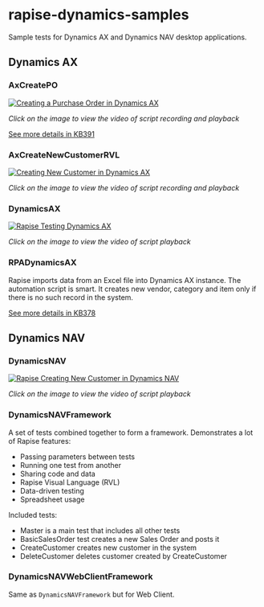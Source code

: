 # rapise-dynamics-samples
Sample tests for Dynamics AX and Dynamics NAV desktop applications.

## Dynamics AX

### AxCreatePO

[![Creating a Purchase Order in Dynamics AX](http://img.youtube.com/vi/sa1Qq3h87Ww/0.jpg)](https://youtu.be/sa1Qq3h87Ww "Creating a Purchase Order in Dynamics AX")

*Click on the image to view the video of script recording and playback*

[See more details in KB391](https://www.inflectra.com/Support/KnowledgeBase/KB391.aspx)

### AxCreateNewCustomerRVL

[![Creating New Customer in Dynamics AX](http://img.youtube.com/vi/0NM7Bpj6Cc8/0.jpg)](https://youtu.be/0NM7Bpj6Cc8 "Creating New Customer in Dynamics AX")

*Click on the image to view the video of script recording and playback*

### DynamicsAX

[![Rapise Testing Dynamics AX](http://img.youtube.com/vi/Gi0YSD-nNZ8/0.jpg)](https://youtu.be/Gi0YSD-nNZ8?list=PL1GncVUgF5nt2ha_RufRAqf40qg9O4vC3 "Rapise Testing  Dynamics AX")

*Click on the image to view the video of script playback*

### RPADynamicsAX

Rapise imports data from an Excel file into Dynamics AX instance. The automation script is smart. It creates new vendor, category and item only if there is no such record in the system. 

[See more details in KB378](https://www.inflectra.com/Support/KnowledgeBase/KB378.aspx)

## Dynamics NAV

### DynamicsNAV

[![Rapise Creating New Customer in Dynamics NAV](http://img.youtube.com/vi/0HOsXuv7hLE/0.jpg)](https://youtu.be/0HOsXuv7hLE?list=PL1GncVUgF5nupmesFItGIOgxiAsgA73_u "Rapise Creating New Customer in Dynamics NAV")

*Click on the image to view the video of script playback*

### DynamicsNAVFramework

A set of tests combined together to form a framework. Demonstrates a lot of Rapise features:

- Passing parameters between tests
- Running one test from another
- Sharing code and data
- Rapise Visual Language (RVL)
- Data-driven testing
- Spreadsheet usage

Included tests:

- Master is a main test that includes all other tests
- BasicSalesOrder test creates a new Sales Order and posts it
- CreateCustomer creates new customer in the system
- DeleteCustomer deletes customer created by CreateCustomer

### DynamicsNAVWebClientFramework

Same as `DynamicsNAVFramework` but for Web Client.